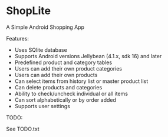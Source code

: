 # ShopLite

A Simple Android Shopping App

Features:

* Uses SQlite database
* Supports Android versions Jellybean (4.1.x, sdk 16) and later
* Predefined product and category tables
* Users can add their own product categories
* Users can add their own products
* Can select items from history list or master product list
* Can delete products and categories
* Ability to check/uncheck individual or all items
* Can sort alphabetically or by order added
* Supports user settings


TODO:

See TODO.txt
